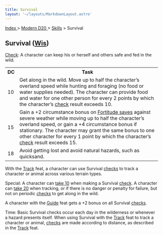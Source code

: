 ```yaml
---
title: Survival
layout: '~/layouts/MarkdownLayout.astro'
---
```


[ Index ](/) > [ Modern D20 ](/modern.d20.srd) > [Skills](/modern.d20.srd/skills) > Survival

## Survival ([Wis](/modern.d20.srd/basics/ability.scores))

[Check](/modern.d20.srd/skills/skill.basics): A character can keep
his or herself and others safe and fed in the wild.


<table> <tr> <th>DC</th> <th>Task</th> </tr> <tr><td> 10</td><td> Get along in the wild. Move up to half the character’s overland speed while hunting and foraging (no food or water supplies needed). The character can provide food and water for one other person for every 2 points by which the character’s <a href="/modern.d20.srd/skills/skill.basics">check</a> result exceeds 10. </td> </tr> <tr class="shaded"><td> 15</td><td> Gain a +2 circumstance bonus on <a href="/modern.d20.srd/basics/saving.throws">Fortitude saves</a> against severe weather while moving up to half the character’s overland speed, or gain a +4 circumstance bonus if stationary. The character may grant the same bonus to one other character for every 1 point by which the character’s <a href="/modern.d20.srd/skills/skill.basics">check</a> result exceeds 15. </td> </tr> <tr><td> 18</td><td> Avoid getting lost and avoid natural hazards, such as quicksand. </td></tr></table>



With the [Track](/modern.d20.srd/feats/track) feat, a character can use
Survival [checks](/modern.d20.srd/skills/skill.basics) to track a
character or animal across various terrain types.

Special: A character can [take 10](/modern.d20.srd/skills/skill.basics) when making a Survival
[check](/modern.d20.srd/skills/skill.basics). A character can [take 20](/modern.d20.srd/skills/skill.basics) when tracking, or if there
is no danger or penalty for failure, but not on periodic
[checks](/modern.d20.srd/skills/skill.basics) to get along in the
wild.

A character with the [Guide](/modern.d20.srd/feats/guide) feat gets a +2 bonus
on all Survival [checks](/modern.d20.srd/skills/skill.basics).

Time: Basic Survival checks occur each day in the wilderness or whenever a
hazard presents itself. When using Survival with the
[Track](/modern.d20.srd/feats/track) feat to track a character or animal,
[checks](/modern.d20.srd/skills/skill.basics) are made according to
distance, as described in the [Track](/modern.d20.srd/feats/track) feat.


